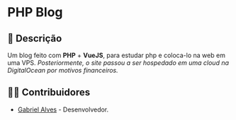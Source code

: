 # PHP Blog

## 📝 Descrição

Um blog feito com **PHP** + **VueJS**, para estudar php e coloca-lo na web em uma VPS.
*Posteriormente, o site passou a ser hospedado em uma cloud na DigitalOcean por motivos financeiros.*

## 🧑‍💻 Contribuidores

- [Gabriel Alves](https://github.com/GabrielAlvesBM) - Desenvolvedor.